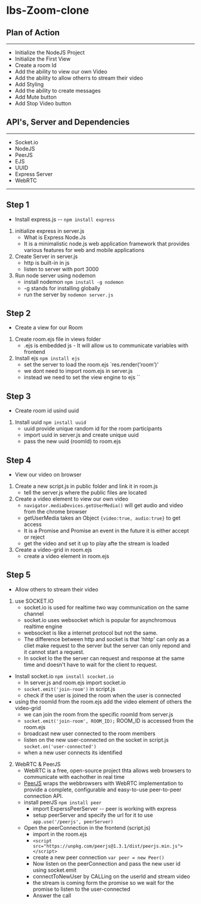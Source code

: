 # Ibs-Zoom-clone
## Plan of Action
---
- Initialize the NodeJS Project
- Initialize the First View
- Create a room Id
- Add the ability to view our own Video
- Add the ability to allow otherrs to stream their video 
- Add Styling
- Add the ability to create messages
- Add Mute button
- Add Stop Video button

## API's, Server and Dependencies
---
- Socket.io
- NodeJS
- PeerJS
- EJS
- UUID
- Express Server
- WebRTC

---
## Step 1
- Install express.js -- `npm install express`
1. initialize express in server.js
      - What is Express Node.Js
      - It is a minimalistic node.js web application framework that provides various features for web and mobile applications
2. Create Server in server.js
      - http is built-in in js
      - listen to server with port 3000
3. Run node server using nodemon
      - install nodemon `npm install -g nodemon`
      - -g stands for installing globally
      - run the server by `nodemon server.js`
## Step 2
- Create a view for our Room
1. Create room.ejs file in views folder
      - .ejs is embedded js - It will allow us to communicate variables with frontend
2. Install ejs  `npm install ejs`
      - set the server to load the room.ejs `res.render('room')'
      - we dont need to import room.ejs in server.js 
      - instead we need to set the view engine to ejs ``
## Step 3
- Create room id usind uuid
1. Install uuid `npm install uuid`
      - uuid provide unique random id for the room participants
      - import uuid in server.js and create unique uuid
      - pass the new uuid (roomId) to room.ejs
## Step 4
- View our video on browser
1. Create a new script.js in public folder and link it in room.js
      - tell the server.js where the public files are located
2. Create a video element to view our own video
      - `navigator.mediaDevices.getUserMedia()` will get audio and video from the chrome browser
      - getUserMedia takes an Object `{video:true, audio:true}` to get access
      - It is a Promise and Promise an event in the future it is either accept or reject
      - get the video and set it up to play afte the stream is loaded
3. Create a video-grid in room.ejs
      - create a video element in room.ejs
## Step 5
- Allow others to stream their video
1.  use SOCKET.IO 
      - socket.io is used for realtime two way communication on the same channel
      - socket.io uses websocket which is popular for asynchromous realtime engine
      - websocket is like a internet protocol but not the same.
      - The difference between http and socket is that 'hhtp' can only as a cliet make request to the server but the server can only repond and it cannot start a request.
      - In socket Io the the server can request and response at the same time and doesn't have to wait for the client to request.
   - Install socket.io `npm install scocket.io`
      - In server.js and room.ejs import socket.io
      - `socket.emit('join-room')` in script.js
      - check if the user is joined the room when the user is connected 
   - using the roomId from the room.ejs add the video element of others the video-grid
      -  we can join the room from the specific roomId from server.js
      - `socket.emit('join-room', ROOM_ID);` ROOM_ID is accessed from the room.ejs
      - broadcast new user connected to the room members
      - listen on the new user-connected on the socket in script.js `socket.on('user-connected')`
      - when a new user connects its identified
2. WebRTC & PeerJS
      - WebRTC is  a free, open-source project thta allows web browsers to communicate with eachother in real time
      - [PeerJS](https://peerjs.com) wraps the webbrowsers with WebRTC implementation to provide a complete, configurable and easy-to-use peer-to-peer connection API.
   - install peerJS `npm install peer`
      - import ExperssPeerServer -- peer is working with express
      - setup peerServer and specify the url for it to use `app.use('/peerjs', peerServer)`
   - Open the peerConnection in the frontend (script.js)
      - import in the room.ejs
      - `<script src="https://unpkg.com/peerjs@1.3.1/dist/peerjs.min.js"></script>`
      - create a new peer connection `var peer = new Peer()`
      - Now listen on the peerConnection and pass the new user id using socket.emit 
      - connectToNewUser by CALLing on the userId and stream video
      - the stream is coming form the promise so we wait for the promise to listen to the user-connected
      - Answer the call
